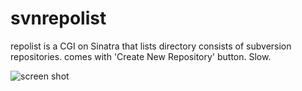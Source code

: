 svnrepolist
===========

repolist is a CGI on Sinatra that lists directory consists of subversion repositories. comes with 'Create New Repository' button. Slow.

![screen shot](https://raw.github.com/wiki/snipsnipsnip/svnrepolist/rei.png)
